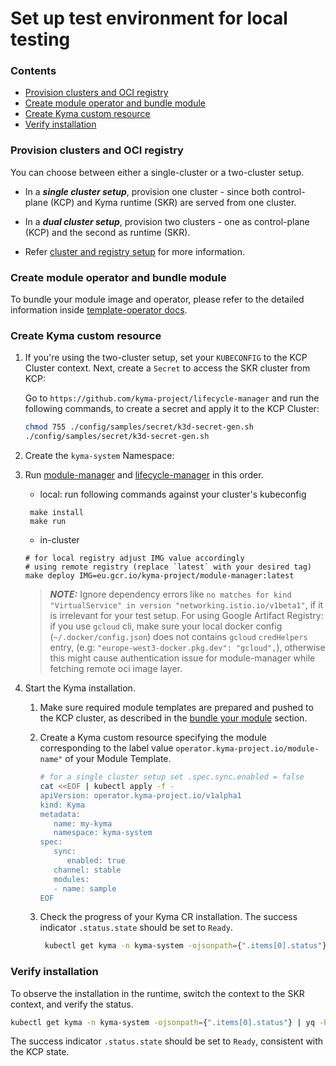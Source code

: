 # Set up test environment for local testing

### Contents
* [Provision clusters and OCI registry](#provision-clusters-and-oci-registry)
* [Create module operator and bundle module](#create-module-operator-and-bundle-module)
* [Create Kyma custom resource](#create-kyma-custom-resource)
* [Verify installation](#verify-installation)

### Provision clusters and OCI registry

You can choose between either a single-cluster or a two-cluster setup.

- In a **_single cluster setup_**, provision one cluster - since both control-plane (KCP) and Kyma runtime (SKR) are served from one cluster.

- In a **_dual cluster setup_**, provision two clusters - one as control-plane (KCP) and the second as runtime (SKR).

- Refer [cluster and registry setup](provision-cluster-and-registry.md) for more information.

### Create module operator and bundle module

To bundle your module image and operator, please refer to the detailed information inside [template-operator docs](https://github.com/kyma-project/template-operator/blob/main/README.md#bundling-and-installation).

### Create Kyma custom resource

1. If you're using the two-cluster setup, set your `KUBECONFIG` to the KCP Cluster context.
   Next, create a `Secret` to access the SKR cluster from KCP:

   Go to `https://github.com/kyma-project/lifecycle-manager` and run the following commands, to create a secret and apply it to the KCP Cluster:

   ```sh
   chmod 755 ./config/samples/secret/k3d-secret-gen.sh
   ./config/samples/secret/k3d-secret-gen.sh
   ```

2. Create the `kyma-system` Namespace:

3. Run [module-manager](https://github.com/kyma-project/module-manager/tree/main/operator) and [lifecycle-manager](https://github.com/kyma-project/lifecycle-manager/tree/main) in this order.
   * local: run following commands against your cluster's kubeconfig
   ```shell
    make install
    make run
   ```
   * in-cluster
   ```shell
   # for local registry adjust IMG value accordingly
   # using remote registry (replace `latest` with your desired tag)
   make deploy IMG=eu.gcr.io/kyma-project/module-manager:latest
   ```

   > _**NOTE:**_ Ignore dependency errors like `no matches for kind "VirtualService" in version "networking.istio.io/v1beta1"`, if it is irrelevant for your test setup.
   For using Google Artifact Registry: if you use `gcloud` cli, make sure your local docker config (`~/.docker/config.json`) does not contains `gcloud` `credHelpers` entry, (e.g: `"europe-west3-docker.pkg.dev": "gcloud",`), otherwise this might cause authentication issue for module-manager while fetching remote oci image layer.

4. Start the Kyma installation.

   1. Make sure required module templates are prepared and pushed to the KCP cluster, as described in the [bundle your module](#create-module-operator-and-bundle-module) section. 

   2. Create a Kyma custom resource specifying the module corresponding to the label value `operator.kyma-project.io/module-name"` of your Module Template.
   
      ```sh
      # for a single cluster setup set .spec.sync.enabled = false
      cat <<EOF | kubectl apply -f -
      apiVersion: operator.kyma-project.io/v1alpha1
      kind: Kyma
      metadata:
         name: my-kyma
         namespace: kyma-system
      spec:
         sync:
            enabled: true
         channel: stable
         modules:
         - name: sample
      EOF 
      ```
   
   3. Check the progress of your Kyma CR installation. The success indicator `.status.state` should be set to `Ready`.
      ```sh
       kubectl get kyma -n kyma-system -ojsonpath={".items[0].status"} | yq -P
      ```
      

### Verify installation

To observe the installation in the runtime, switch the context to the SKR context, and verify the status.

  ```sh
  kubectl get kyma -n kyma-system -ojsonpath={".items[0].status"} | yq -P
  ```
  The success indicator `.status.state` should be set to `Ready`, consistent with the KCP state.
